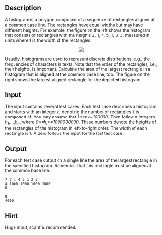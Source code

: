 <h2>Description</h2><p>A histogram is a polygon composed of a sequence of rectangles aligned at a common base line. The rectangles have equal widths but may have different heights. For example, the figure on the left shows the histogram that consists of rectangles with the heights 2, 1, 4, 5, 1, 3, 3, measured in units where 1 is the width of the rectangles:</p><p><center><img src="file://HdqnN66l.png"></center></p><p>Usually, histograms are used to represent discrete distributions, e.g., the frequencies of characters in texts. Note that the order of the rectangles, i.e., their heights, is important. Calculate the area of the largest rectangle in a histogram that is aligned at the common base line, too. The figure on the right shows the largest aligned rectangle for the depicted histogram.</p><h2>Input</h2><p>The input contains several test cases. Each test case describes a histogram and starts with an integer <i>n</i>, denoting the number of rectangles it is composed of. You may assume that <i>1&lt;=n&lt;=100000</i>. Then follow <i>n</i> integers <i>h<sub>1</sub>,...,h<sub>n</sub></i>, where <i>0&lt;=h<sub>i</sub>&lt;=1000000000</i>. These numbers denote the heights of the rectangles of the histogram in left-to-right order. The width of each rectangle is <i>1</i>. A zero follows the input for the last test case.</p><h2>Output</h2><p>For each test case output on a single line the area of the largest rectangle in the specified histogram. Remember that this rectangle must be aligned at the common base line.</p>

<pre><code class="language-input1">7 2 1 4 5 1 3 3
4 1000 1000 1000 1000
0
</code></pre>

<pre><code class="language-output1">8
4000
</code></pre>

<h2>Hint</h2><p>Huge input, scanf is recommended.</p>
